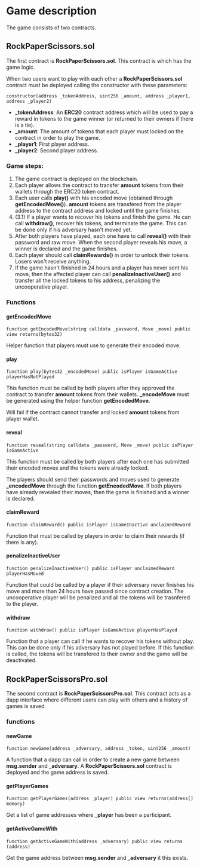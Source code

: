 # Game description

The game consists of two contracts. 

## RockPaperScissors.sol

The first contract is **RockPaperScissors.sol**. This contract is which has the game logic.

When two users want to play with each other a **RockPaperScissors.sol** contract must be deployed calling the constructor with these parameters:

```
constructor(address _tokenAddress, uint256 _amount, address _player1, address _player2)
```

- **_tokenAddress**: An **ERC20** contract address which will be used to pay a reward in tokens to the game winner (or returned to their owners if there is a tie).
- **_amount**: The amount of tokens that each player must locked on the contract in order to play the game.
- **_player1**: First player address.
- **_player2**: Second player address.

### Game steps:
1. The game contract is deployed on the blockchain.
2. Each player allows the contract to transfer **amount** tokens from their wallets through the ERC20 token contract.
3. Each user calls **play()** with his encoded move (obtained through **getEncodedMove()**). **amount** tokens are transfered from the player address to the contract address and locked until the game finishes.
4. (3.1) If a player wants to recover his tokens and finish the game. He can call **withdraw()**, recover his tokens, and terminate the game. This can be done only if his adversary hasn't moved yet.
5. After both players have played, each one have to call **reveal()** with their password and raw move. When the second player reveals his move, a winner is declared and the game finishes.
6. Each player should call **claimRewards()** in order to unlock their tokens. Losers won't receive anything.
7. If the game hasn't finished in 24 hours and a player has never sent his move, then the affected player can call **penalizeInactiveUser()** and transfer all the locked tokens to his address, penalizing the uncooperative player.

### Functions

#### getEncodedMove
```
function getEncodedMove(string calldata _password, Move _move) public view returns(bytes32)
```
Helper function that players must use to generate their encoded move.

#### play
```
function play(bytes32 _encodedMove) public isPlayer isGameActive playerHasNotPlayed
```
This function must be called by both players after they approved the contract to transfer **amount** tokens from their wallets. **_encodeMove** must be generated using the helper function **getEncodedMove**.

Will fail if the contract cannot transfer and locked **amount** tokens from player wallet.

#### reveal
```
function reveal(string calldata _password, Move _move) public isPlayer isGameActive
```
This function must be called by both players after each one has submitted their encoded moves and the tokens were already locked.

The players should send their passwords and moves used to generate **_encodedMove** through the function **getEncodedMove**.
If both players have already revealed their moves, then the game is finished and a winner is declared.

#### claimReward
```
function claimReward() public isPlayer isGameInactive unclaimedReward
```
Function that must be called by players in order to claim their rewards (if there is any).

#### penalizeInactiveUser
```
function penalizeInactiveUser() public isPlayer unclaimedReward playerHasMoved
```
Function that could be called by a player if their adversary never finishes his move and more than 24 hours have passed since contract creation. The uncooperative player will be penalized and all the tokens will be trasnfered to the player.

#### withdraw
```
function withdraw() public isPlayer isGameActive playerHasPlayed
```
Function that a player can call if he wants to recover his tokens without play. This can be done only if his adversary has not played before. If this function is called, the tokens will be transfered to their owner and the game will be deactivated.

## RockPaperScissorsPro.sol

The second contract is **RockPaperScissorsPro.sol**. This contract acts as a dapp interface where different users can play with others and a history of games is saved.

### functions

#### newGame
```
function newGame(address _adversary, address _token, uint256 _amount)
```
A function that a dapp can call in order to create a new game between **msg.sender** and **_adversary**. A **RockPaperScissors.sol** contract is deployed and the game address is saved.

#### getPlayerGames
```
function getPlayerGames(address _player) public view returns(address[] memory)
```
Get a list of game addresses where **_player** has been a participant.

#### getActiveGameWith
```
function getActiveGameWith(address _adversary) public view returns (address)
```
Get the game address between **msg.sender** and **_adversary** it this exists.